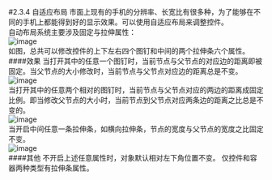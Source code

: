 #2.3.4 自适应布局
市面上现有的手机的分辨率、长宽比有很多种，为了能够在不同的手机上都能得到好的显示效果。可以使用自适应布局来调整控件。  
自动布局系统主要涉及固定与拉伸属性：  
![image](../res/imaged3.gif)  
如图，总共可以修改控件的上下左右四个图钉和中间的两个拉伸条六个属性。  
####效果
当打开其中的任意一个图钉时，当前节点与父节点的对应边的距离即被固定。当父节点的大小修改时，当前节点与父节点对应边的距离总是不变。  
![image](../res/imaged4.gif)    
当打开其中的任意两个相对的图钉时，当前节点与父节点对应的两边的距离成固定比例。即当修改父节点的大小时，当前节点到父节点对应两条边的距离之比总是不变的。  
![image](../res/imaged5.gif)  
当开启中间任意一条拉伸条，如横向拉伸条，节点的宽度与父节点的宽度之比固定不变。  
![image](../res/imaged6.gif)  
####其他
不开启上述任意属性时，对象默认相对左下角位置不变。
仅控件和容器两种类型有拉伸条属性。